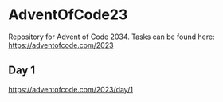 # AdventOfCode23
Repository for Advent of Code 2034. Tasks can be found here: https://adventofcode.com/2023

## Day 1
https://adventofcode.com/2023/day/1
